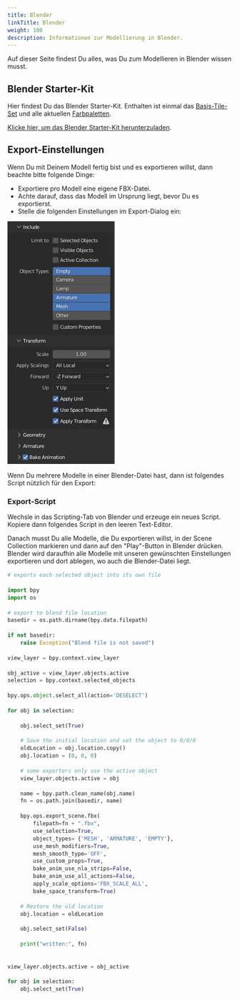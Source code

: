```yaml
---
title: Blender
linkTitle: Blender
weight: 100
description: Informationen zur Modellierung in Blender.
---
```


Auf dieser Seite findest Du alles, was Du zum Modellieren in Blender wissen musst.

## Blender Starter-Kit

Hier findest Du das Blender Starter-Kit.
Enthalten ist einmal das [Basis-Tile-Set](../tiles/) und alle aktuellen [Farbpaletten](../colors/).

[Klicke hier, um das Blender Starter-Kit herunterzuladen](assets/BlenderStarterKit.zip).

## Export-Einstellungen

Wenn Du mit Deinem Modell fertig bist und es exportieren willst, dann beachte bitte folgende Dinge:

* Exportiere pro Modell eine eigene FBX-Datei.
* Achte darauf, dass das Modell im Ursprung liegt, bevor Du es exportierst.
* Stelle die folgenden Einstellungen im Export-Dialog ein:

![Blender Einstellungen](assets/blender-settings.png)

Wenn Du mehrere Modelle in einer Blender-Datei hast, dann ist folgendes Script nützlich für den Export:

### Export-Script

Wechsle in das Scripting-Tab von Blender und erzeuge ein neues Script.
Kopiere dann folgendes Script in den leeren Text-Editor.

Danach musst Du alle Modelle, die Du exportieren willst, in der Scene Collection markieren und dann auf den "Play"-Button in Blender drücken.
Blender wird daraufhin alle Modelle mit unseren gewünschten Einstellungen exportieren und dort ablegen, wo auch die Blender-Datei liegt.

```python
# exports each selected object into its own file

import bpy
import os

# export to blend file location
basedir = os.path.dirname(bpy.data.filepath)

if not basedir:
    raise Exception("Blend file is not saved")

view_layer = bpy.context.view_layer

obj_active = view_layer.objects.active
selection = bpy.context.selected_objects

bpy.ops.object.select_all(action='DESELECT')

for obj in selection:

    obj.select_set(True)
    
    # Save the initial location and set the object to 0/0/0
    oldLocation = obj.location.copy()
    obj.location = (0, 0, 0)

    # some exporters only use the active object
    view_layer.objects.active = obj

    name = bpy.path.clean_name(obj.name)
    fn = os.path.join(basedir, name)

    bpy.ops.export_scene.fbx(
        filepath=fn + ".fbx", 
        use_selection=True, 
        object_types= {'MESH', 'ARMATURE', 'EMPTY'}, 
        use_mesh_modifiers=True,
        mesh_smooth_type='OFF',
        use_custom_props=True,
        bake_anim_use_nla_strips=False,
        bake_anim_use_all_actions=False,
        apply_scale_options='FBX_SCALE_ALL',
        bake_space_transform=True)

    # Restore the old location    
    obj.location = oldLocation

    obj.select_set(False)

    print("written:", fn)


view_layer.objects.active = obj_active

for obj in selection:
    obj.select_set(True)
```